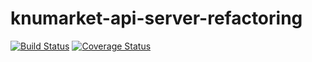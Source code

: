 # knumarket-api-server-refactoring
[![Build Status](https://app.travis-ci.com/JuyeopJang/knumarket-auth-server.svg?token=z8DU5jHwLAHMzncadFSx&branch=main)](https://app.travis-ci.com/JuyeopJang/knumarket-auth-server)
[![Coverage Status](https://coveralls.io/repos/github/JuyeopJang/knumarket-auth-server/badge.svg?branch=main)](https://coveralls.io/github/JuyeopJang/knumarket-auth-server?branch=main)
